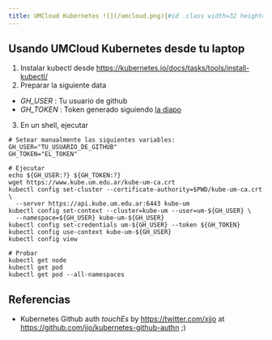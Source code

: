 ```yaml
---
title: UMCloud Kubernetes ![](/umcloud.png){#id .class width=32 height=32}
---
```


## Usando UMCloud Kubernetes desde tu laptop
1. Instalar kubectl desde <https://kubernetes.io/docs/tasks/tools/install-kubectl/>
2. Preparar la siguiente data
  - _GH\_USER_ : Tu usuario de github
  - _GH\_TOKEN_ : Token generado siguiendo [la diapo](https://docs.google.com/presentation/d/1qWkmqWtxkbcneU799xzcYnb-AmmnWPUVq2ZjQBJeInM/edit#slide=id.g3b77f3a8c0_0_107)
3. En un shell, ejecutar

```
# Setear manualmente las siguientes variables:
GH_USER="TU_USUARIO_DE_GITHUB"
GH_TOKEN="EL_TOKEN"

# Ejecutar
echo ${GH_USER:?} ${GH_TOKEN:?}
wget https://www.kube.um.edu.ar/kube-um-ca.crt
kubectl config set-cluster --certificate-authority=$PWD/kube-um-ca.crt \
  --server https://api.kube.um.edu.ar:6443 kube-um
kubectl config set-context --cluster=kube-um --user=um-${GH_USER} \
  --namespace=${GH_USER} kube-um-${GH_USER}
kubectl config set-credentials um-${GH_USER} --token ${GH_TOKEN}
kubectl config use-context kube-um-${GH_USER}
kubectl config view

# Probar
kubectl get node
kubectl get pod
kubectl get pod --all-namespaces
```

## Referencias

* Kubernetes Github auth _touchEs_ by <https://twitter.com/xjjo> at <https://github.com/jjo/kubernetes-github-authn> ;)
